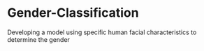 # Gender-Classification
Developing a model using specific human facial characteristics to determine the gender
